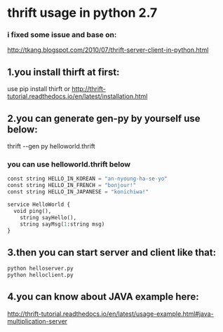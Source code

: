 # thrift usage in python 2.7

### i fixed some issue and base on:
http://tkang.blogspot.com/2010/07/thrift-server-client-in-python.html


## 1.you install thirft at first:
use
pip install thirft
or
http://thrift-tutorial.readthedocs.io/en/latest/installation.html

## 2.you can generate gen-py by yourself use below:
thrift --gen py helloworld.thrift

### you can use helloworld.thrift below

```python
const string HELLO_IN_KOREAN = "an-nyoung-ha-se-yo"
const string HELLO_IN_FRENCH = "bonjour!"
const string HELLO_IN_JAPANESE = "konichiwa!"

service HelloWorld {
  void ping(),
    string sayHello(),
    string sayMsg(1:string msg)
}
```

## 3.then you can start server and client like that:
```python
python helloserver.py
python helloclient.py
```

## 4.you can know about JAVA example here:
http://thrift-tutorial.readthedocs.io/en/latest/usage-example.html#java-multiplication-server





